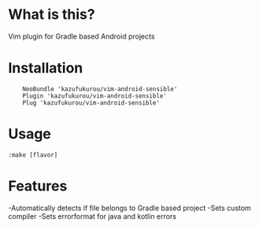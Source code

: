 # What is this?

Vim plugin for Gradle based Android projects

# Installation

```vim
    NeoBundle 'kazufukurou/vim-android-sensible'
    Plugin 'kazufukurou/vim-android-sensible'
    Plug 'kazufukurou/vim-android-sensible'
```

# Usage

```
:make [flavor]
```

# Features

-Automatically detects if file belongs to Gradle based project
-Sets custom compiler
-Sets errorformat for java and kotlin errors
